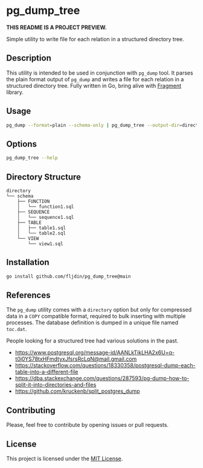 # pg_dump_tree

**THIS README IS A PROJECT PREVIEW.**

Simple utility to write file for each relation in a structured directory tree.

## Description

This utility is intended to be used in conjunction with `pg_dump` tool. It
parses the plain format output of `pg_dump` and writes a file for each relation
in a structured directory tree. Fully written in Go, bring alive with
[Fragment](https://github.com/fljdin/fragment) library.

## Usage

```sh
pg_dump --format=plain --schema-only | pg_dump_tree --output-dir=directory
```

## Options

```sh
pg_dump_tree --help
```

## Directory Structure

```
directory
└── schema
    ├── FUNCTION
    │   └── function1.sql
    ├── SEQUENCE
    │   └── sequence1.sql
    ├── TABLE
    │   ├── table1.sql
    │   └── table2.sql
    └── VIEW
        └── view1.sql
```

## Installation

```sh
go install github.com/fljdin/pg_dump_tree@main
```

## References

The `pg_dump` utility comes with a `directory` option but only for compressed
data in a `COPY` compatible format, required to bulk inserting with multiple
processes. The database definition is dumped in a unique file named `toc.dat`.

People looking for a structured tree had various solutions in the past.

- https://www.postgresql.org/message-id/AANLkTikLHA2x6U=q-t0j0YS78txHFmdtyxJfsrsRcLqN@mail.gmail.com
- https://stackoverflow.com/questions/18330358/postgresql-dump-each-table-into-a-different-file
- https://dba.stackexchange.com/questions/287593/pg-dump-how-to-split-it-into-directories-and-files
- https://github.com/kruckenb/split_postgres_dump

## Contributing

Please, feel free to contribute by opening issues or pull requests.

## License

This project is licensed under the [MIT License](LICENSE).
